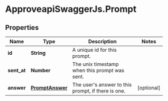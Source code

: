 # ApproveapiSwaggerJs.Prompt

## Properties
Name | Type | Description | Notes
------------ | ------------- | ------------- | -------------
**id** | **String** | A unique id for this prompt. | 
**sent_at** | **Number** | The unix timestamp when this prompt was sent. | 
**answer** | [**PromptAnswer**](PromptAnswer.md) | The user&#39;s answer to this prompt, if there is one. | [optional] 


